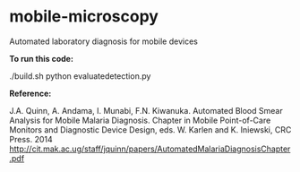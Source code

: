 # mobile-microscopy
Automated laboratory diagnosis for mobile devices

**To run this code:**

./build.sh
python evaluatedetection.py

**Reference:**

J.A. Quinn, A. Andama, I. Munabi, F.N. Kiwanuka. Automated Blood Smear Analysis
for Mobile Malaria Diagnosis. Chapter in Mobile Point-of-Care 
Monitors and Diagnostic Device Design, eds. W. Karlen and K. Iniewski, 
CRC Press. 2014
http://cit.mak.ac.ug/staff/jquinn/papers/AutomatedMalariaDiagnosisChapter.pdf

